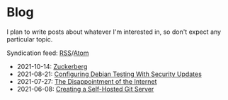# Blog

I plan to write posts about whatever I'm interested in, so don't expect any particular topic.

Syndication feed: [RSS](rss.xml)/[Atom](atom.xml)

* 2021-10-14: [Zuckerberg](blog-zuckerberg.html)
* 2021-08-21: [Configuring Debian Testing With Security Updates](blog-debian.html)
* 2021-07-27: [The Disappointment of the Internet](blog-internet.html)
* 2021-06-08: [Creating a Self-Hosted Git Server](blog-git-server.html)
